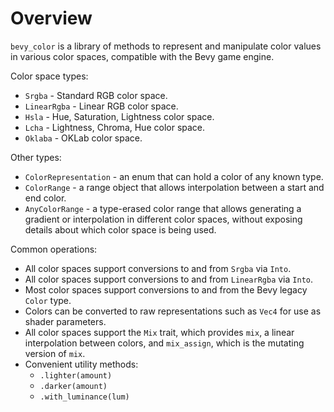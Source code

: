 # Overview

`bevy_color` is a library of methods to represent and manipulate color values in various
color spaces, compatible with the Bevy game engine.

Color space types:

* `Srgba` - Standard RGB color space.
* `LinearRgba` - Linear RGB color space.
* `Hsla` - Hue, Saturation, Lightness color space.
* `Lcha` - Lightness, Chroma, Hue color space.
* `Oklaba` - OKLab color space.

Other types:

* `ColorRepresentation` - an enum that can hold a color of any known type.
* `ColorRange` - a range object that allows interpolation between a start and end color.
* `AnyColorRange` - a type-erased color range that allows generating a gradient or interpolation
  in different color spaces, without exposing details about which color space is being used.

Common operations:

* All color spaces support conversions to and from `Srgba` via `Into`.
* All color spaces support conversions to and from `LinearRgba` via `Into`.
* Most color spaces support conversions to and from the Bevy legacy `Color` type.
* Colors can be converted to raw representations such as `Vec4` for use as shader parameters.
* All color spaces support the `Mix` trait, which provides `mix`, a linear interpolation
  between colors, and `mix_assign`, which is the mutating version of `mix`.
* Convenient utility methods:
  * `.lighter(amount)`
  * `.darker(amount)`
  * `.with_luminance(lum)`
